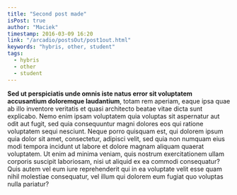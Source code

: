 ```yaml
---
title: "Second post made"
isPost: true
author: "Maciek"
timestamp: 2016-03-09 16:20
link: "/arcadio/postsOut/post1out.html"
keywords: "hybris, other, student"
tags:
  - hybris
  - other
  - student
---
```


**Sed ut perspiciatis unde omnis iste natus error sit voluptatem accusantium doloremque laudantium**, totam rem aperiam, eaque ipsa quae ab illo inventore veritatis et quasi architecto beatae vitae dicta sunt explicabo. Nemo enim ipsam voluptatem quia voluptas sit aspernatur aut odit aut fugit, sed quia consequuntur magni dolores eos qui ratione voluptatem sequi nesciunt. Neque porro quisquam est, qui dolorem ipsum quia dolor sit amet, consectetur, adipisci velit, sed quia non numquam eius modi tempora incidunt ut labore et dolore magnam aliquam quaerat voluptatem. Ut enim ad minima veniam, quis nostrum exercitationem ullam corporis suscipit laboriosam, nisi ut aliquid ex ea commodi consequatur? Quis autem vel eum iure reprehenderit qui in ea voluptate velit esse quam nihil molestiae consequatur, vel illum qui dolorem eum fugiat quo voluptas nulla pariatur?
